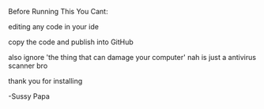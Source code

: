 Before Running This You Cant:

editing any code in your ide

copy the code and publish into GitHub

also ignore 'the thing that can damage your computer' nah is just a antivirus scanner bro

thank you for installing

-Sussy Papa
